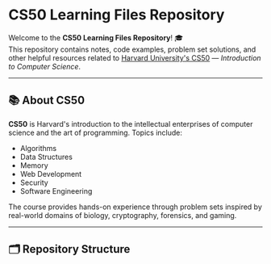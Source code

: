 # CS50 Learning Files Repository

Welcome to the **CS50 Learning Files Repository**! 🎓  
This repository contains notes, code examples, problem set solutions, and other helpful resources related to [Harvard University's CS50](https://cs50.harvard.edu/) — *Introduction to Computer Science*.

---

## 📚 About CS50

**CS50** is Harvard's introduction to the intellectual enterprises of computer science and the art of programming. Topics include:

- Algorithms
- Data Structures
- Memory
- Web Development
- Security
- Software Engineering

The course provides hands-on experience through problem sets inspired by real-world domains of biology, cryptography, forensics, and gaming.

---

## 🗂 Repository Structure


